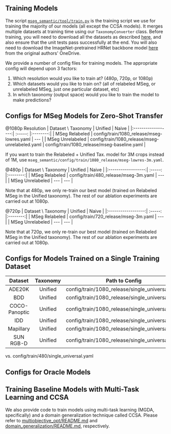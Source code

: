 
## Training Models

The script [`mseg_semantic/tool/train.py`](https://github.com/mseg-dataset/mseg-semantic/blob/training/mseg_semantic/tool/train.py) is the training script we use for training the majority of our models (all except the CCSA models). It merges multiple datasets at training time using our `TaxonomyConverter` class. Before training, you will need to download all the datasets as described [here](https://github.com/mseg-dataset/mseg-api/blob/master/download_scripts/README.md), and also ensure that the unit tests pass successfully at the end. You will also need to download the ImageNet-pretrained HRNet backbone model [here](https://1drv.ms/u/s!Aus8VCZ_C_33dKvqI6pBZlifgJk) from the original authors' OneDrive.

We provide a number of config files for training models. The appropriate config will depend upon 3 factors:
1. Which resolution would you like to train at? (480p, 720p, or 1080p)
2. Which datasets would you like to train on? (all of relabeled MSeg, or unrelabeled MSeg, just one particular dataset, etc)
3. In which taxonomy (output space) would you like to train the model to make predictions?

## Configs for MSeg Models for Zero-Shot Transfer
@1080p Resolution
| Dataset \ Taxonomy |  Unified |   Naive  |
|:------------------:|  :-----: |:--------:| 
| MSeg Relabeled | config/train/1080_release/mseg-lowres.yaml | --- |
| MSeg Unrelabeled | config/train/1080_release/mseg-unrelabeled.yaml | config/train/1080_release/mseg-baseline.yaml |

If you want to train the Relabeled + Unified Tax. model for 3M crops instead of 1M, use `mseg_semantic/config/train/1080_release/mseg-lowres-3m.yaml`.

@480p
| Dataset \ Taxonomy |  Unified |   Naive  |
|:------------------:|  :-----: |:--------:| 
| MSeg Relabeled | config/train/480_release/mseg-3m.yaml | --- |
| MSeg Unrelabeled | --- | --- |

Note that at 480p, we only re-train our best model (trained on Relabeled MSeg in the Unified taxonomy). The rest of our ablation experiments are carried out at 1080p.

@720p
| Dataset \ Taxonomy |  Unified |   Naive  |
|:------------------:|  :-----: |:--------:| 
| MSeg Relabeled | config/train/720_release/mseg-3m.yaml | --- |
| MSeg Unrelabeled | --- | --- |

Note that at 720p, we only re-train our best model (trained on Relabeled MSeg in the Unified taxonomy). The rest of our ablation experiments are carried out at 1080p.


## Configs for Models Trained on a Single Training Dataset

| Dataset            |   Taxonomy  |            Path to Config                       |
|:------------------:| :----------:| :---------------------------------------------: |
| ADE20K             |   Unified   | config/train/1080_release/single_universal.yaml |
| BDD                |   Unified   | config/train/1080_release/single_universal.yaml |
| COCO-Panoptic      |   Unified   | config/train/1080_release/single_universal.yaml |
| IDD                |   Unified   | config/train/1080_release/single_universal.yaml |
| Mapillary          |   Unified   | config/train/1080_release/single_universal.yaml |
| SUN RGB-D          |   Unified   | config/train/1080_release/single_universal.yaml |

vs. config/train/480/single_universal.yaml

## Configs for Oracle Models

## Training Baseline Models with Multi-Task Learning and CCSA

We also provide code to train models using multi-task learning (MGDA, specifically) and a domain generalization technique called CCSA. Please refer to [multiobjective_opt/README.md]() and [domain_generalization/README.md](), respectively.
